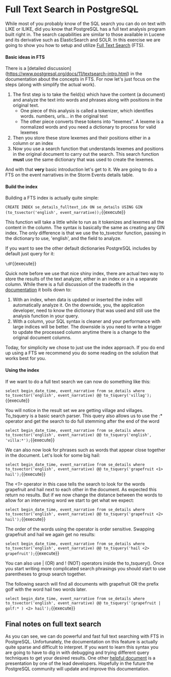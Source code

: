 # Full Text Search in PostgreSQL

While most of you probably know of the SQL search you can do on text with LIKE or ILIKE, did you know that PostgreSQL has 
a full text analysis program built right in. The search capabilities are similar to those available in Lucene and 
its derivative such as ElasticSearch and SOLR. In this exercise we are going to show you how to setup and utilize 
[Full Text Search](https://www.postgresql.org/docs/11/textsearch.html) (FTS). 

#### Basic ideas in FTS

There is a [detailed discussion]    (https://www.postgresql.org/docs/11/textsearch-intro.html) in the documentation about the 
concepts in FTS. For now let's just focus on the steps (along with simplify the actual work).

1. The first step is to take the field(s) which have the content (a document) and analyze the text into words and phrases along with 
positions in the original text. 
    * One piece of this analysis is called a tokenizer, which identifies words. numbers, urls... in the original text
    * The other piece converts these tokens into "lexemes". A lexeme is a normalized words and you need a dictionary to 
    process for valid lexemes 
2. Then you store these store lexemes and their positions either in a column or an index
3. Now you use a search function that understands lexemes and positions in the original document to carry out the search. 
This search function **must** use the same dictionary that was used to create the lexemes.   

And with that **very** basic introduction let's get to it. We are going to do a FTS on the event narratives in the Storm 
Events details table.

#### Build the index

Building a FTS index is actually quite simple:

`CREATE INDEX se_details_fulltext_idx ON se_details USING GIN (to_tsvector('english', event_narrative));`{{execute}}


This function will take a little while to run as it tokenizes and lexemes all the content in the column.
The syntax is basically the same as creating any GIN index. The only difference is that we use the to_tsvector function, 
passing in the dictionary to use, 'english', and the field to analyze.

If you want to see the other default dictionaries PostgreSQL includes by default just query for it:

` \dF `{{execute}}

Quick note before we use that nice shiny index, there are actual two way to store the results of the text analyzer, 
either in an index or a in a separate column. 
While there is a full discussion of the tradeoffs in the [documentation](https://www.postgresql.org/docs/11/textsearch-tables.html#TEXTSEARCH-TABLES-INDEX) 
it boils down to:
1. With an index, when data is updated or inserted the index will automatically analyze it. On the downside, you, the 
application developer, need to know the dictionary that was used and still use the analysis function in your query.
2. With a column, your SQL syntax is cleaner and your performance with large indices will be better. The downside is you 
need to write a trigger to update the processed column anytime there is a change to the original document columns.

Today, for simplicity we chose to just use the index approach. If you do end up using a FTS we recommend you do some reading on the 
solution that works best for you.
   
#### Using the index

If we want to do a full text search we can now do something like this:


`select begin_date_time, event_narrative from se_details where to_tsvector('english', event_narrative) @@ to_tsquery('villag');`{{execute}}  

You will notice in the result set we are getting village and villages. To_tsquery is a basic search parser. 
This query also allows us to use the :* operator and get the search to do full stemming after the end of the word

`select begin_date_time, event_narrative from se_details where to_tsvector('english', event_narrative) @@ to_tsquery('english', 'villa:*');`{{execute}}
 
 We can also now look for phrases such as words that appear close together in the document. Let's look for some big hail:
 
 `select begin_date_time, event_narrative from se_details where to_tsvector('english', event_narrative) @@ to_tsquery('grapefruit <1> hail');`{{execute}}
 
 The *<1>* operator in this case tells the search to look for the words grapefruit and hail next to each other in the document. 
 As expected this return no results. But if we now change the distance between the words to allow for an intervening word
 we start to get what we expect:
 

 `select begin_date_time, event_narrative from se_details where to_tsvector('english', event_narrative) @@ to_tsquery('grapefruit <2> hail');`{{execute}}
 
 The order of the words using the <N> operator is order sensitive. Swapping grapefruit and hail we again get no results:
 
 `select begin_date_time, event_narrative from se_details where to_tsvector('english', event_narrative) @@ to_tsquery('hail <2> grapefruit');`{{execute}} 
  
You can also use | (OR) and ! (NOT) operators inside the to_tsquery(). Once you start writing more complicated search phrasings 
you should start to use parentheses to group search together.

The following search will find all documents with grapefruit OR the prefix golf with the word hail two words later.

`select begin_date_time, event_narrative from se_details where to_tsvector('english', event_narrative) @@ to_tsquery('(grapefruit | golf:* ) <2> hail');`{{execute}}

## Final notes on full text search

As you can see, we can do powerful and fast full text searching with FTS in PostgreSQL. Unfortunately, the documentation 
on this feature is actually quite sparse and difficult to interpret. If you want to learn this syntax you are going to have to dig in with debugging 
and trying different query techniques to get your desired results. 
One other [helpful document](https://www.postgresql.eu/events/pgconfeu2018/sessions/session/2116/slides/137/pgconf.eu-2018-fts.pdf) is a presentation by one of the lead developers.
Hopefully in the future the PostgreSQL community will update and improve this documentation.  

 
